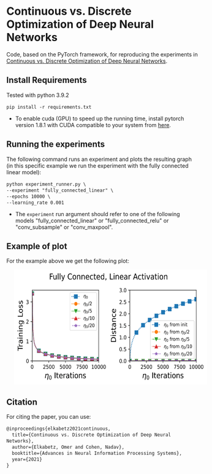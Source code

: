 # Continuous vs. Discrete Optimization of Deep Neural Networks

Code, based on the PyTorch framework, for reproducing the experiments in [Continuous vs. Discrete Optimization of Deep Neural Networks](https://arxiv.org/abs/2107.06608).

## Install Requirements
Tested with python 3.9.2
```
pip install -r requirements.txt
```
- To enable cuda (GPU) to speed up the running time, install pytorch version 1.8.1 with CUDA compatible to your system from [here](https://pytorch.org/get-started/locally/).


## Running the experiments

The following command runs an experiment and plots the resulting graph (in this specific example we run the experiment with the fully connected linear model):
```
python experiment_runner.py \
--experiment "fully_connected_linear" \
--epochs 10000 \
--learning_rate 0.001
```

- The ```experiment``` run argument should refer to one of the following models "fully_connected_linear" or "fully_connected_relu" or "conv_subsample" or "conv_maxpool".

## Example of plot

For the example above we get the following plot:

<p align="center">
<img src="./plots/Graph_linear.png" alt="" height="300" width="600" style="margin-left: 20px;margin-right: 20px" />
</p>


## Citation
For citing the paper, you can use:
```
@inproceedings{elkabetz2021continuous,
  title={Continuous vs. Discrete Optimization of Deep Neural Networks},
  author={Elkabetz, Omer and Cohen, Nadav},
  booktitle={Advances in Neural Information Processing Systems},
  year={2021}
}
```
